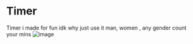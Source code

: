 # Timer
Timer i made for fun idk why
just use it man, women , any gender  count your mins 
![image](https://user-images.githubusercontent.com/92135855/146956260-abd5de49-fa02-489d-8430-80883b15f24a.png)

